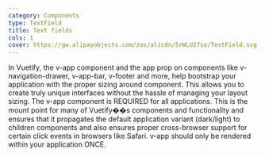```yaml
---
category: Components
type: TextField
title: Text fields
cols: 1
cover: https://gw.alipayobjects.com/zos/alicdn/5rWLU27so/TextField.svg
---
```


In Vuetify, the v-app component and the app prop on components like v-navigation-drawer, v-app-bar, v-footer and more, help bootstrap your application with the proper sizing around <v-main> component. This allows you to create truly unique interfaces without the hassle of managing your layout sizing. The v-app component is REQUIRED for all applications. This is the mount point for many of Vuetify��s components and functionality and ensures that it propagates the default application variant (dark/light) to children components and also ensures proper cross-browser support for certain click events in browsers like Safari. v-app should only be rendered within your application ONCE.
